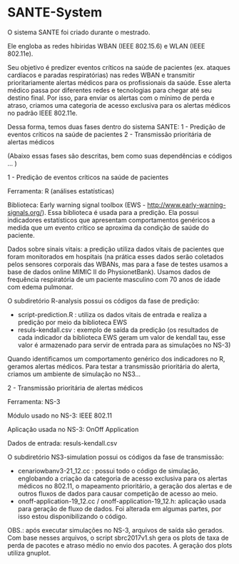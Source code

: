 # SANTE-System

O sistema SANTE foi criado durante o mestrado. 

Ele engloba as redes híbiridas WBAN (IEEE 802.15.6) e WLAN (IEEE 802.11e).

Seu objetivo é predizer eventos críticos na saúde de pacientes (ex. ataques cardíacos e paradas respiratórias) nas redes WBAN e transmitir prioritariamente alertas médicos para os profissionais da saúde. Esse alerta médico passa por diferentes redes e tecnologias para chegar até seu destino final. Por isso, para enviar os alertas com o mínimo de perda e atraso, criamos uma categoria de acesso exclusiva para os alertas médicos no padrão IEEE 802.11e. 

Dessa forma, temos duas fases dentro do sistema SANTE:
1 - Predição de eventos críticos na saúde de pacientes
2 - Transmissão prioritária de alertas médicos

(Abaixo essas fases são descritas, bem como suas dependências e códigos ... )


1 - Predição de eventos críticos na saúde de pacientes

Ferramenta: R (análises estatísticas)

Biblioteca: Early warning signal toolbox (EWS - http://www.early-warning-signals.org/). Essa biblioteca é usada para a predição. Ela possui indicadores estatísticos que apresentam comportamentos genéricos a medida que um evento crítico se aproxima da condição de saúde do paciente.

Dados sobre sinais vitais: a predição utiliza dados vitais de pacientes que foram monitorados em hospitais (na prática esses dados serão coletados pelos sensores corporais das WBANs, mas para a fase de testes usamos a base de dados online MIMIC II do PhysionetBank). Usamos dados de frequência respiratória de um paciente masculino com 70 anos de idade com edema pulmonar. 

O subdiretório R-analysis possui os códigos da fase de predição:
- script-prediction.R : utiliza os dados vitais de entrada e realiza a predição por meio da biblioteca EWS
- resuls-kendall.csv : exemplo de saída da predição (os resultados de cada indicador da biblioteca EWS geram um valor de kendall tau, esse valor é armazenado para servir de entrada para as simulações no NS-3)

Quando identificamos um comportamento genérico dos indicadores no R, geramos alertas médicos. Para testar a transmissão prioritária do alerta, criamos um ambiente de simulação no NS3...


2 - Transmissão prioritária de alertas médicos

Ferramenta: NS-3

Módulo usado no NS-3: IEEE 802.11

Aplicação usada no NS-3: OnOff Application

Dados de entrada: resuls-kendall.csv

O subdiretório NS3-simulation possui os códigos da fase de transmissão:
- cenariowbanv3-21_12.cc : possui todo o código de simulação, englobando a criação da categoria de acesso exclusiva para os alertas médicos no 802.11, o mapeamento prioritário, a geração dos alertas e de outros fluxos de dados para causar competição de acesso ao meio.
- onoff-application-19_12.cc / onoff-application-19_12.h: aplicação usada para geração de fluxo de dados. Foi alterada em algumas partes, por isso estou disponibilizando o código.


OBS.: após executar simulações no NS-3, arquivos de saída são gerados. Com base nesses arquivos, o script sbrc2017v1.sh gera os plots de taxa de perda de pacotes e atraso médio no envio dos pacotes. A geração dos plots utiliza gnuplot.




